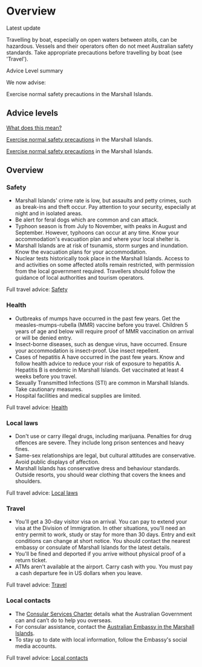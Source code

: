 # Overview

Latest update

Travelling by boat, especially on open waters between atolls, can be hazardous. Vessels and their operators often do not meet Australian safety standards. Take appropriate precautions before travelling by boat (see 'Travel').

Advice Level summary

We now advise:

Exercise normal safety precautions in the Marshall Islands.

## Advice levels

[What does this mean?](/before-you-go/travel-advice-explained/)

[Exercise normal safety precautions](https://www.smartraveller.gov.au/consular-services/travel-advice-explained#level1) in the Marshall Islands.

[Exercise normal safety precautions](https://www.smartraveller.gov.au/consular-services/travel-advice-explained#level1) in the Marshall Islands.

## Overview

### Safety

* Marshall Islands' crime rate is low, but assaults and petty crimes, such as break-ins and theft occur. Pay attention to your security, especially at night and in isolated areas.
* Be alert for feral dogs which are common and can attack.
* Typhoon season is from July to November, with peaks in August and September. However, typhoons can occur at any time. Know your accommodation's evacuation plan and where your local shelter is.
* Marshall Islands are at risk of tsunamis, storm surges and inundation. Know the evacuation plans for your accommodation.
* Nuclear tests historically took place in the Marshall Islands. Access to and activities on some affected atolls remain restricted, with permission from the local government required. Travellers should follow the guidance of local authorities and tourism operators.

Full travel advice: [Safety](#safety)

### Health

* Outbreaks of mumps have occurred in the past few years. Get the measles-mumps-rubella (MMR) vaccine before you travel. Children 5 years of age and below will require proof of MMR vaccination on arrival or will be denied entry.
* Insect-borne diseases, such as dengue virus, have occurred. Ensure your accommodation is insect-proof. Use insect repellent.
* Cases of hepatitis A have occurred in the past few years. Know and follow health advice to reduce your risk of exposure to hepatitis A. Hepatitis B is endemic in Marshall Islands. Get vaccinated at least 4 weeks before you travel.
* Sexually Transmitted Infections (STI) are common in Marshall Islands. Take cautionary measures.
* Hospital facilities and medical supplies are limited.

Full travel advice: [Health](#health)

### Local laws

* Don't use or carry illegal drugs, including marijuana. Penalties for drug offences are severe. They include long prison sentences and heavy fines.
* Same-sex relationships are legal, but cultural attitudes are conservative. Avoid public displays of affection.
* Marshall Islands has conservative dress and behaviour standards. Outside resorts, you should wear clothing that covers the knees and shoulders.

Full travel advice: [Local laws](#local-laws)

### Travel

* You'll get a 30-day visitor visa on arrival. You can pay to extend your visa at the Division of Immigration. In other situations, you'll need an entry permit to work, study or stay for more than 30 days. Entry and exit conditions can change at short notice. You should contact the nearest embassy or consulate of Marshall Islands for the latest details.
* You'll be fined and deported if you arrive without physical proof of a return ticket.
* ATMs aren't available at the airport. Carry cash with you. You must pay a cash departure fee in US dollars when you leave.

Full travel advice: [Travel](#travel)

### Local contacts

* The [Consular Services Charter](/consular-services/consular-services-charter "Consular Services Charter") details what the Australian Government can and can’t do to help you overseas.
* For consular assistance, contact the [Australian Embassy in the Marshall Islands](https://majuro.embassy.gov.au/).
* To stay up to date with local information, follow the Embassy's social media accounts.

Full travel advice: [Local contacts](#local-contacts)